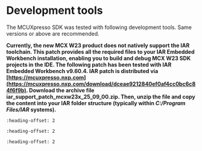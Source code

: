 # Development tools

The MCUXpresso SDK was tested with following development tools. Same versions or above are recommended.

**Currently, the new MCX W23 product does not natively support the IAR toolchain.
This patch provides all the required files to your IAR Embedded Workbench installation, enabling you to build and debug MCX W23 SDK projects in the IDE.
The following patch has been tested with IAR Embedded Workbench v9.60.4.
IAR patch is distributed via [https://mcuxpresso.nxp.com](https://mcuxpresso.nxp.com/download/dceae9212840ef0af4cc0bc6c84f6f9b). Download the archive file iar_support_patch_mcxw23x_25_09_00.zip. Then, unzip the file and copy the content into your IAR folder structure \(typically within *C:/Program Files/IAR* systems\).**

```{include} /release/commonrn/topics/development_tools_iar.md
:heading-offset: 2
```

```{include} /release/commonrn/topics/development_tools_mdk.md
:heading-offset: 2
```

```{include} /release/commonrn/topics/development_tools_armgcc.md
:heading-offset: 2
```
